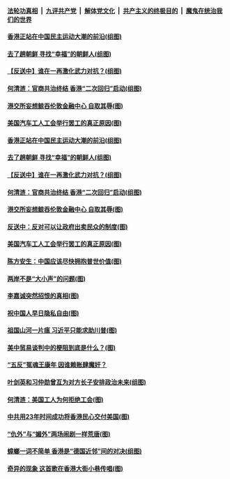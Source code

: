 ####  [法轮功真相](../../../../basic/blob/master/README.md?t=09202139) &nbsp;|&nbsp; [九评共产党](../../../../9ping.md/blob/master/README.md?t=09202139) &nbsp;|&nbsp; [解体党文化](../../../../jtdwh.md/blob/master/README.md?t=09202139)  &nbsp;|&nbsp; [共产主义的终极目的](../../../../gczydzjmd.md/blob/master/README.md?t=09202139) &nbsp;|&nbsp; [魔鬼在统治我们的世界](../../../../mgztzwmdsj.md/blob/master/README.md?t=09202139) 

#### [香港正站在中国民主运动大潮的前沿(组图)](../pages/p4/907895.md?t=09202139) 

#### [去了趟朝鲜 寻找“幸福”的朝鲜人(组图)](../pages/p4/907939.md?t=09202139) 

#### [【反送中】谁在一再激化武力对抗？(组图)](../pages/p4/907935.md?t=09202139) 

#### [何清涟：官商共治终结 香港“二次回归”启动(组图)](../pages/p4/907931.md?t=09202139) 

#### [港交所妄想鲸吞伦敦金融中心 自取其辱(图)](../pages/p4/907926.md?t=09202139) 

#### [美国汽车工人工会举行罢工的真正原因(图)](../pages/p4/907906.md?t=09202139) 

#### [香港正站在中国民主运动大潮的前沿(组图)](../pages/p4/907895.md?t=09202139) 

#### [去了趟朝鲜 寻找“幸福”的朝鲜人(组图)](../pages/p4/907939.md?t=09202139) 

#### [【反送中】谁在一再激化武力对抗？(组图)](../pages/p4/907935.md?t=09202139) 

#### [何清涟：官商共治终结 香港“二次回归”启动(组图)](../pages/p4/907931.md?t=09202139) 

#### [港交所妄想鲸吞伦敦金融中心 自取其辱(图)](../pages/p4/907926.md?t=09202139) 

#### [反送中：反对可以让政府出卖民众的制度(图)](../pages/p4/907923.md?t=09202139) 

#### [美国汽车工人工会举行罢工的真正原因(图)](../pages/p4/907906.md?t=09202139) 

#### [陈方安生：中国应该尽快拥抱普世价值(图)](../pages/p4/907826.md?t=09202139) 

#### [两岸不是“大小声”的问题(图)](../pages/p4/907825.md?t=09202139) 

#### [李嘉诚突然招恨的真相(图)](../pages/p4/907799.md?t=09202139) 

#### [祝中国人早日隐私自由(图)](../pages/p4/907797.md?t=09202139) 

#### [祖国山河一片瘟 习近平只能求助川普(图)](../pages/p4/907796.md?t=09202139) 

#### [美中贸易谈判中的梗阻到底是什么？(图)](../pages/p4/907791.md?t=09202139) 

#### [“五反”冤魂王康年 因谁赖账肆魔奸？](../pages/p4/907787.md?t=09202139) 

#### [叶剑英和习仲勋曾互为对方长子安排政治未来(组图)](../pages/p4/907786.md?t=09202139) 

#### [何清涟：美国工人为何拒绝工会(图)](../pages/p4/907701.md?t=09202139) 

#### [中共用23年时间成功将香港民心交付美国(图)](../pages/p4/907698.md?t=09202139) 

#### [“仇外”与“媚外”两场闹剧一样荒唐(图)](../pages/p4/907689.md?t=09202139) 

#### [蟑螂一词不简单 香港是“德国近邻”间的对决(组图)](../pages/p4/907618.md?t=09202139) 

#### [奇异的现象 这首歌在香港大街小巷传唱(图)](../pages/p4/907583.md?t=09202139) 

